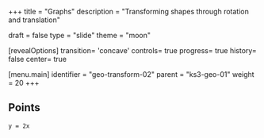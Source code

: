 +++
title = "Graphs"
description = "Transforming shapes through rotation and translation"

draft = false
type = "slide"
theme = "moon"

[revealOptions]
transition= 'concave'
controls= true
progress= true
history= false
center= true

[menu.main]
    identifier = "geo-transform-02"
    parent = "ks3-geo-01"
    weight = 20
+++

## Points

``y = 2x``

<canvas data-chart="bar">
<!--
    {
        "data": {
         "labels": [0, 1, 2, 3, 4, 5, 6, 7, 8, 9],
         "datasets": [
         {
            "label": "y = 2x",
            "data": [0, 2, 4, 6, 8, 10, 12, 14, 16, 18]
         }
         ]
        } 
    }
-->
</canvas>
